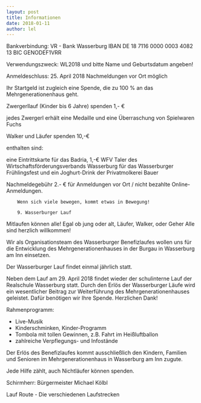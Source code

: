 ```yaml
---
layout: post
title: Informationen
date: 2018-01-11
author: lel
---	 	 
```

<p>Bankverbindung:	
VR - Bank Wasserburg
IBAN DE 18 7116 0000 0003 4082 13
BIC GENODEF1VRR

Verwendungszweck: 
WL2018 und bitte Name und Geburtsdatum angeben!

Anmeldeschluss: 25. April 2018
Nachmeldungen vor Ort möglich

Ihr Startgeld ist zugleich eine Spende, 
die zu 100 % an das Mehrgenerationenhaus geht.

Zwergerllauf (Kinder bis 6 Jahre) spenden 1,- €

jedes Zwergerl erhält eine Medaille und eine Überraschung von Spielwaren Fuchs

Walker und Läufer spenden 10,-€

enthalten sind:

eine Eintrittskarte für das Badria, 
1,-€ WFV Taler des Wirtschaftsförderungsverbands Wasserburg für das Wasserburger Frühlingsfest und 
ein Joghurt-Drink der Privatmolkerei Bauer 

Nachmeldegebühr 2.- € 
für Anmeldungen vor Ort / nicht bezahlte Online-Anmeldungen.
 	 	 	 
 	 	Wenn sich viele bewegen, kommt etwas in Bewegung!
 	 	 
 	 	9. Wasserburger Lauf

Mitlaufen können alle!
Egal ob jung oder alt,
Läufer, Walker, oder Geher 
Alle sind herzlich willkommen!

Wir als Organisationsteam des Wasserburger Benefizlaufes 
wollen uns für die Entwicklung des Mehrgenerationenhauses 
in der Burgau in Wasserburg am Inn einsetzen.

Der Wasserburger Lauf findet einmal jährlich statt.

Neben dem Lauf am 29. April 2018 findet wieder der schulinterne Lauf der Realschule Wasserburg statt.
Durch den Erlös der Wasserburger Läufe wird ein 
wesentlicher Beitrag zur Weiterführung des Mehrgenerationenhauses geleistet.
Dafür benötigen wir Ihre Spende. Herzlichen Dank!

Rahmenprogramm:
- Live-Musik 
- Kinderschminken, Kinder-Programm
- Tombola mit tollen Gewinnen, z.B. Fahrt im Heißluftballon
- zahlreiche Verpflegungs- und Infostände

 
 	 	 	 
 	
Der Erlös des Benefizlaufes kommt ausschließlich den Kindern, Familien 
und Senioren im Mehrgenerationenhaus in Wasserburg am Inn zugute.

Jede Hilfe zählt, auch Nichtläufer können spenden.

Schirmherr: 
Bürgermeister Michael Kölbl

 	 	 	 
 	
Lauf Route - Die verschiedenen Laufstrecken
</p>

